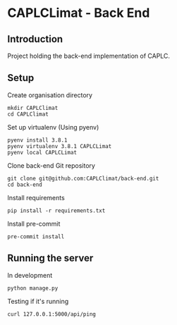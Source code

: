 # CAPLCLimat - Back End
## Introduction
Project holding the back-end implementation of CAPLC.

## Setup
Create organisation directory
```shell script
mkdir CAPLClimat
cd CAPLClimat
```

Set up virtualenv
(Using pyenv)
```shell script
pyenv install 3.8.1
pyenv virtualenv 3.8.1 CAPLCLimat
pyenv local CAPLCLimat
```

Clone back-end Git repository
```shell script
git clone git@github.com:CAPLClimat/back-end.git
cd back-end
```

Install requirements
```shell script
pip install -r requirements.txt
```

Install pre-commit
```shell script
pre-commit install
```

## Running the server
In development
```shell script
python manage.py
```

Testing if it's running
```shell script
curl 127.0.0.1:5000/api/ping
```
